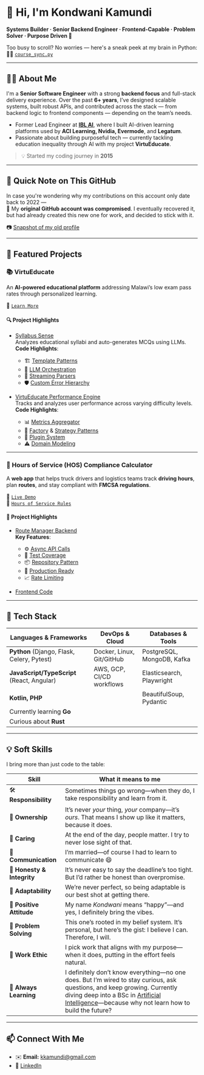 # 👋 Hi, I'm Kondwani Kamundi

**Systems Builder · Senior Backend Engineer · Frontend-Capable · Problem Solver · Purpose Driven 🚀**

Too busy to scroll? No worries — here's a sneak peek at my brain in Python:  
🧠🐍 [`course_sync.py`](https://github.com/PempheroKamundi/pempherokamundi/blob/main/content/course_sync.py)

---

## 👨‍💻 About Me

I'm a **Senior Software Engineer** with a strong **backend focus** and full-stack delivery experience. Over the past **6+ years**, I’ve designed scalable systems, built robust APIs, and contributed across the stack — from backend logic to frontend components — depending on the team’s needs.

- Former Lead Engineer at **[IBL AI](https://ibl.ai/)**, where I built AI-driven learning platforms used by **ACI Learning, Nvidia, Evermode**, and **Legatum**.
- Passionate about building purposeful tech — currently tackling education inequality through AI with my project **VirtuEducate**.

> 💡 Started my coding journey in **2015**

---

## 📌 Quick Note on This GitHub

In case you're wondering why my contributions on this account only date back to 2022 —  
📌 My **original GitHub account was compromised**. I eventually recovered it, but had already created this new one for work, and decided to stick with it.

📷 [Snapshot of my old profile](https://1drv.ms/i/c/c79cff9e1cc5d2f4/EZmwXXtIUg5Jgsy7Fg6s0aYBPo51vKNBydSPPJ0uWcgBRg?e=rQh1rb)

---

## 🚀 Featured Projects

### 📚 VirtuEducate  
An **AI-powered educational platform** addressing Malawi’s low exam pass rates through personalized learning.

🔗 [`Learn More`](https://github.com/Virtu-E)  

#### 🔍 Project Highlights
- [Syllabus Sense](https://github.com/PempheroKamundi/syllabus_sense)  
  Analyzes educational syllabi and auto-generates MCQs using LLMs.  
  **Code Highlights**:
  - 🏗️ [Template Patterns](https://github.com/PempheroKamundi/syllabus_sense/blob/main/_base_syllabus_ai_graph_template.py#L68-L124)
  - 🧠 [LLM Orchestration](https://github.com/PempheroKamundi/syllabus_sense/blob/main/syllabus_ai_graph.py#L146-L187)
  - 🔄 [Streaming Parsers](https://github.com/PempheroKamundi/syllabus_sense/blob/main/document_parser/syllabus_parser.py#L62-L73)
  - 🛡️ [Custom Error Hierarchy](https://github.com/PempheroKamundi/syllabus_sense/blob/main/exceptions.py)
    
- [VirtuEducate Performance Engine](https://github.com/PempheroKamundi/performance_engine)  
  Tracks and analyzes user performance across varying difficulty levels.  
  **Code Highlights**:
  - 📊 [Metrics Aggregator](https://github.com/PempheroKamundi/performance_engine/blob/main/metrics/metrics_aggregator.py#L59-L100)
  - 🧩 [Factory](https://github.com/PempheroKamundi/performance_engine/blob/main/performance_engine.py#L142-L159) & [Strategy Patterns](https://github.com/PempheroKamundi/performance_engine/blob/main/metrics/metric_types.py#L24-L37)
  - 🔄 [Plugin System](https://github.com/PempheroKamundi/performance_engine/blob/main/metrics/metrics_aggregator.py#L36-L60)
  - ⚠️ [Domain Modeling](https://github.com/PempheroKamundi/performance_engine/blob/main/data_types.py)
    
---

### 🚛 Hours of Service (HOS) Compliance Calculator  
A **web app** that helps truck drivers and logistics teams track **driving hours**, plan **routes**, and stay compliant with **FMCSA regulations**.

🔗 [`Live Demo`](https://web-production-03ad.up.railway.app/)  
🔗 [`Hours of Service Rules`](https://www.fmcsa.dot.gov/regulations/hours-service/summary-hours-service-regulations)  

#### 🧠 Project Highlights
- [Route Manager Backend](https://github.com/PempheroKamundi/route_manager)  
  **Key Features**:
  - ⚙️ [Async API Calls](https://github.com/PempheroKamundi/route_manager/blob/main/routing/route_planner/standard_route_planner.py#L282-L290)
  - 🧪 [Test Coverage](https://github.com/PempheroKamundi/route_manager/blob/main/routing/tests/test_driver_state.py)
  - 📦 [Repository Pattern](https://github.com/PempheroKamundi/route_manager/blob/main/repository/async_/osrm_repository.py#L123-L148)
  - 🚀 [Production Ready](https://github.com/PempheroKamundi/route_manager/blob/main/.pre-commit-config.yaml)
  - 📈 [Rate Limiting](https://github.com/PempheroKamundi/route_manager/blob/main/trip_planner/views.py#L26-L39)

- [Frontend Code](https://github.com/PempheroKamundi/electronic_logger_web)

---

## 🧰 Tech Stack

| **Languages & Frameworks**                    | **DevOps & Cloud**         | **Databases & Tools**            |
|----------------------------------------------|----------------------------|----------------------------------|
| **Python** (Django, Flask, Celery, Pytest)   | Docker, Linux, Git/GitHub  | PostgreSQL, MongoDB, Kafka       |
| **JavaScript/TypeScript** (React, Angular)   | AWS, GCP, CI/CD workflows  | Elasticsearch, Playwright        |
| **Kotlin, PHP**                              |                            | BeautifulSoup, Pydantic          |
| Currently learning **Go**                    |                            |                                  |
| Curious about **Rust**                       |                            |                                  |

---

## 💡 Soft Skills

I bring more than just code to the table:

| Skill              | What it means to me |
|--------------------|-------------|
| 🛠 **Responsibility** | Sometimes things go wrong—when they do, I take responsibility and learn from it. |
| 🏢 **Ownership** | It’s never *your* thing, *your* company—it’s *ours*. That means I show up like it matters, because it does. |
| 💙 **Caring** | At the end of the day, people matter. I try to never lose sight of that. |
| 💬 **Communication** | I’m married—of course I had to learn to communicate 😄 |
| 🤝 **Honesty & Integrity** | It’s never easy to say the deadline’s too tight. But I’d rather be honest than overpromise. |
| 🔄 **Adaptability** | We’re never perfect, so being adaptable is our best shot at getting there. |
| 🌟 **Positive Attitude** | My name *Kondwani* means “happy”—and yes, I definitely bring the vibes. |
| 🧩 **Problem Solving** | This one’s rooted in my belief system. It’s personal, but here’s the gist: I believe I can. Therefore, I will. |
| 💼 **Work Ethic** | I pick work that aligns with my purpose—when it does, putting in the effort feels natural. |
| 🌻 **Always Learning** | I definitely don’t know everything—no one does. But I’m wired to stay curious, ask questions, and keep growing. Currently diving deep into a BSc in [Artificial Intelligence](https://www.iu.org/bachelors/applied-artificial-intelligence/on-campus/)—because why not learn how to build the future? |


---

## 📫 Connect With Me

- ✉️ **Email:** kkamundi@gmail.com  
- 🔗 [LinkedIn](https://www.linkedin.com/in/kondwani-kamundi-771517159/)
